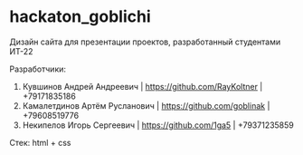 # hackaton_goblichi
Дизайн сайта для презентации проектов, разработанный студентами ИТ-22

Разработчики:
1. Кувшинов Андрей Андреевич | https://github.com/RayKoltner | +79171835186
2. Камалетдинов Артём Русланович | https://github.com/goblinak | +79608519776
3. Некипелов Игорь Сергеевич | https://github.com/1ga5 | +79371235859

Стек: html + css

